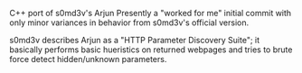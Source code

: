 C++ port of s0md3v's Arjun
Presently a "worked for me" initial commit with only minor variances in behavior from s0md3v's official version.

s0md3v describes Arjun as a "HTTP Parameter Discovery Suite"; it basically performs basic hueristics on returned webpages and tries to brute force detect hidden/unknown parameters.
